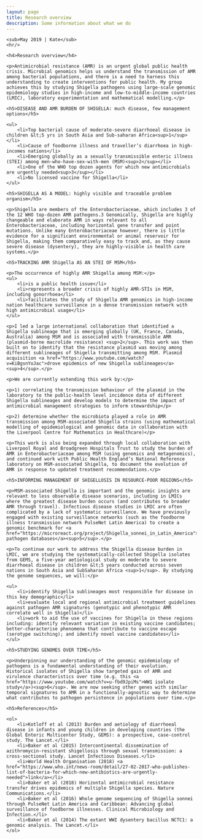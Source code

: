 ```yaml
---
layout: page
title: Research overview
description: Some information about what we do
---
```


<section>

    <sub>May 2019 | Kate</sub>
    <hr/>

    <h4>Research overview</h4>

    <p>Antimicrobial resistance (AMR) is an urgent global public health crisis. Microbial genomics helps us understand the transmission of AMR among bacterial populations, and there is a need to harness this understanding to create interventions for public health. My group achieves this by studying Shigella pathogens using large-scale genomic epidemiology studies in high-income and low-to-middle-income countries (LMIC), laboratory experimentation and mathematical modelling.</p>

    <h5>DISEASE AND AMR BURDEN OF SHIGELLA: much disease, few management options</h5>

    <ul>
        <li>Top bacterial cause of moderate-severe diarrhoeal disease in children &lt;5 yrs in South Asia and Sub-saharan Africa<sup>1</sup></li>
        <li>Cause of foodborne illness and traveller’s diarrhoea in high-incomes nations</li>
        <li>Emerging globally as a sexually transmissible enteric illness (STEI) among men-who-have-sex-with-men (MSM)<sup>2</sup></li>
        <li>One of the WHO top dozen agents for which new antimicrobials are urgently needed<sup>3</sup></li>
        <li>No licensed vaccine for Shigella</li>
    </ul>

    <h5>SHIGELLA AS A MODEL: highly visible and traceable problem organism</h5>

    <p>Shigella are members of the Enterobacteriaceae, which includes 3 of the 12 WHO top-dozen AMR pathogens.3 Genomically, Shigella are highly changeable and elaborate AMR in ways relevant to all Enterobacteriaceae, including horizontal gene transfer and point mutations. Unlike many Enterobacteriaceae however, there is little evidence for a significant environmental or animal reservoir for Shigella, making them comparatively easy to track and, as they cause severe disease (dysentery), they are highly-visible in health care systems.</p>

    <h5>TRACKING AMR Shigella AS AN STEI OF MSM</h5>

    <p>The occurrence of highly AMR Shigella among MSM:</p>
    <ul>
        <li>is a public health issue</li>
        <li>represents a broader crisis of highly AMR-STIs in MSM, including gonorrhoea</li>
        <li>facilitates the study of Shigella AMR genomics in high-income nation healthcare surveillance in a dense transmission network with high antimicrobial usage</li>
    </ul>

    <p>I led a large international collaboration that identified a Shigella sublineage that is emerging globally (UK, France, Canada, Australia) among MSM and is associated with transmissible AMR (plasmid-borne macrolide resistance) <sup>2</sup>. This work was then built on to identify that the resistance plasmid was moving among different sublineages of Shigella transmitting among MSM. Plasmid acquisition <a href="https://www.youtube.com/watch?v=KiBgsnYoJac">drove epidemics of new Shigella sublineages</a><sup>4</sup>.</p>

    <p>We are currently extending this work by:</p>

    <p>1) correlating the transmission behaviour of the plasmid in the laboratory to the public-health level incidence data of different Shigella sublineages and develop models to determine the impact of antimicrobial management strategies to inform stewardship</p>

    <p>2) determine whether the microbiota played a role in AMR transmission among MSM-associated Shigella strains (using mathematical modelling of epidemiological and genomic data in collaboration with the Liverpool Centre for Mathematics in Healthcare)</p>

    <p>This work is also being expanded through local collaboration with Liverpool Royal and Broadgreen Hospitals Trust to study the burden of AMR in Enterobacteriaceae among MSM (using genomics and metagenomics), and continued work with Public Health England’s National Reference laboratory on MSM-associated Shigella, to document the evolution of AMR in response to updated treatment recommendations.</p>

    <h5>INFORMING MANAGEMENT OF SHIGELLOSIS IN RESOURCE-POOR REGIONS</h5>

    <p>MSM-associated Shigella is important and the genomic insights are relevant to less observable disease scenarios, including in LMICs where the greatest disease burden occurs (and contributes to broader AMR through travel). Infectious disease studies in LMIC are often complicated by a lack of systematic surveillance. We have previously engaged with existing surveillance networks (such as the foodborne illness transmission network PulseNet Latin America) to create a genomic benchmark for <a href="https://microreact.org/project/Shigella_sonnei_in_Latin_America">new pathogen databases</a><sup>5</sup>.</p>

    <p>To continue our work to address the Shigella disease burden in LMIC, we are studying the systematically-collected Shigella isolates from GEMS, a five-year aetiological study on moderate to severe diarrhoeal disease in children &lt;5 years conducted across seven nations in South Asia and SubSaharan Africa <sup>1</sup>. By studying the genome sequences, we will:</p>

    <ul>
        <li>identify Shigella sublineages most responsible for disease in this key demographic</li>
        <li>evaluate local and regional antimicrobial treatment guidelines against pathogen AMR signatures (genotypic and phenotypic AMR correlate well in Shigella)</li>
        <li>work to aid the use of vaccines for Shigella in these regions including: identify relevant variation in existing vaccine candidates; better-characterise phenomena that contribute to vaccine escape (serotype switching); and identify novel vaccine candidates</li>
    </ul>

    <h5>STUDYING GENOMES OVER TIME</h5>

    <p>Underpinning our understanding of the genomic epidemiology of pathogens is a fundamental understanding of their evolution. Historical isolates of Shigella show targeted gain of AMR and virulence characteristics over time (e.g. this <a href="https://www.youtube.com/watch?v=u-fbd9JpiMs">WW1 isolate study</a>)<sup>6</sup>. We are now seeking other genes with similar temporal signatures to AMR in a functionally-agnostic way to determine what contributes to pathogen persistence in populations over time.</p>

    <h5>References</h5>

    <ol>
        <li>Kotloff et al (2013) Burden and aetiology of diarrhoeal disease in infants and young children in developing countries (the Global Enteric Multicenter Study, GEMS): a prospective, case-control study. The Lancet.</li>
        <li>Baker et al (2015) Intercontinental dissemination of azithromycin-resistant shigellosis through sexual transmission: a cross-sectional study. Lancet Infectious Diseases.</li>
        <li>World Health Organisation (2018) <a href="https://www.who.int/news-room/detail/27-02-2017-who-publishes-list-of-bacteria-for-which-new-antibiotics-are-urgently-needed">link</a></li>
        <li>Baker et al (2018) Horizontal antimicrobial resistance transfer drives epidemics of multiple Shigella species. Nature Communications.</li>
        <li>Baker et al (2016) Whole genome sequencing of Shigella sonnei through PulseNet Latin America and Caribbean: Advancing global surveillance of foodborne illnesses. Clinical Microbiology and Infection.</li>
        <li>Baker et al (2014) The extant WWI dysentery bacillus NCTC1: a genomic analysis. The Lancet.</li>
    </ol>
</section>
